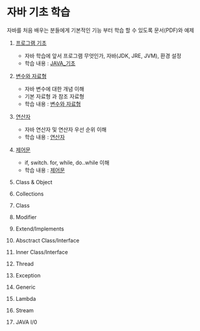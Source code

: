 # 자바 기초 학습
자바를 처음 배우는 분들에게 기본적인 기능 부터 학습 할 수 있도록 문서(PDF)와 예제

1. [프로그램 기초](https://github.com/hyomee/JAVA_EDU/tree/main/FirstJava)
   - 자바 학습에 앞서 프로그램 무엇인가, 자바(JDK, JRE, JVM), 환경 설정 
   - 학습 내용 : [JAVA_기초](https://github.com/hyomee/JAVA_EDU/blob/main/FirstJava/JAVA_기초.pdf)

2. [변수와 자료형](https://github.com/hyomee/JAVA_EDU/tree/main/Variable) 
   - 자바 변수에 대한 개념 이해 
   - 기본 자료형 과 참조 자료형 
   - 학습 내용 : [변수와 자료형](https://github.com/hyomee/JAVA_EDU/blob/main/Variable/JAVA_변수자료형.pdf)

3. [연산자](https://github.com/hyomee/JAVA_EDU/tree/main/Operator)
   - 자바 연산자 및 연산자 우선 순위 이해
   - 학습 내용 : [연산자](https://github.com/hyomee/JAVA_EDU/blob/main/Operator/JAVA_연산자.pdf)

4. [제어문](https://github.com/hyomee/JAVA_EDU/tree/main/Control)
   - if, switch. for, while, do..while 이해
   - 학습 내용 : [제어문](https://github.com/hyomee/JAVA_EDU/blob/main/Control/JAVA_제어.pdf)

5. Class & Object
6. Collections
7. Class  
8. Modifier
9. Extend/Implements
10. Absctract Class/Interface
11. Inner Class/Interface
12. Thread
13. Exception
14. Generic
15. Lambda
16. Stream
17. JAVA I/0

